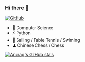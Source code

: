 ### Hi there 👋
[![GitHub](https://img.shields.io/badge/dynamic/json?logo=github&label=GitHub&labelColor=495867&color=495867&query=%24.data.totalSubs&url=https%3A%2F%2Fapi.spencerwoo.com%2Fsubstats%2F%3Fsource%3Dgithub%26queryKey%3Dhayschan&style=flat-square)](https://github.com/HorizonTEL)

- 🍻 Computer Science
- ⚡ Python
- 🏃 Sailing / Table Tennis / Swiming
- ♟ Chinese Chess / Chess 


[![Anurag's GitHub stats](https://github-readme-stats.vercel.app/api?username=HorizonTEL)](https://github.com/anuraghazra/github-readme-stats)
